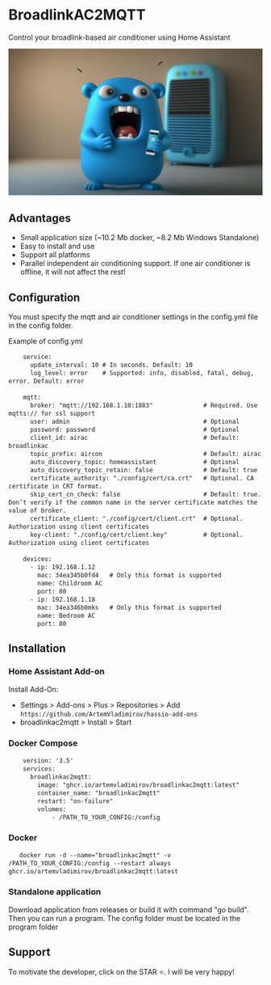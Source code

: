 # BroadlinkAC2MQTT
Control your broadlink-based air conditioner using Home Assistant

![Image](image.png)

## Advantages

* Small application size (~10.2 Mb docker, ~8.2 Mb Windows Standalone)
* Easy to install and use
* Support all platforms
* Parallel independent air conditioning support.
  If one air conditioner is offline, it will not affect the rest!

## Configuration

You must specify the mqtt and air conditioner settings in the config.yml file in the config folder.

Example of config.yml 

```
    service:
      update_interval: 10 # In seconds. Default: 10
      log_level: error    # Supported: info, disabled, fatal, debug, error. Default: error
    
    mqtt:
      broker: "mqtt://192.168.1.10:1883"              # Required. Use mqtts:// for ssl support
      user: admin                                     # Optional  
      password: password                              # Optional    
      client_id: airac                                # Default: broadlinkac
      topic_prefix: aircon                            # Default: airac
      auto_discovery_topic: homeassistant             # Optional
      auto_discovery_topic_retain: false              # Default: true
      certificate_authority: "./config/cert/ca.crt"   # Optional. CA certificate in CRT format.
      skip_cert_cn_check: false                       # Default: true. Don’t verify if the common name in the server certificate matches the value of broker.
      certificate_client: "./config/cert/client.crt"  # Optional. Authorization using client certificates
      key-client: "./config/cert/client.key"          # Optional. Authorization using client certificates
    
    devices:
      - ip: 192.168.1.12
        mac: 34ea345b0fd4   # Only this format is supported
        name: Childroom AC
        port: 80 
      - ip: 192.168.1.18
        mac: 34ea346b0mks   # Only this format is supported
        name: Bedroom AC
        port: 80 

```

## Installation

### Home Assistant Add-on

Install Add-On:

* Settings > Add-ons > Plus > Repositories > Add `https://github.com/ArtemVladimirov/hassio-add-ons`
* broadlinkac2mqtt > Install > Start

### Docker Compose

```
    version: '3.5'
    services:
      broadlinkac2mqtt:
        image: "ghcr.io/artemvladimirov/broadlinkac2mqtt:latest"
        container_name: "broadlinkac2mqtt"
        restart: "on-failure"
        volumes:
            - /PATH_TO_YOUR_CONFIG:/config     

```

### Docker

```
   docker run -d --name="broadlinkac2mqtt" -v /PATH_TO_YOUR_CONFIG:/config --restart always ghcr.io/artemvladimirov/broadlinkac2mqtt:latest   
```

### Standalone application

Download application from releases or build it with command "go build". Then you can run a program. The config folder must be located in the program folder

## Support

To motivate the developer, click on the STAR ⭐. I will be very happy!

